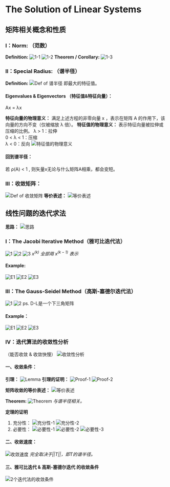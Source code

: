 # The Solution of Linear Systems

## 矩阵相关概念和性质
### Ⅰ：Norm: （范数）
**Definition:**
![1-1](<1-1 Matrix Norm.png>)
![1-2](<1-2 Matrix Norm.png>)
**Theorem / Corollary:**
![1-3](<1-3 Theorem.png>)

### Ⅱ：Special Radius: （谱半径）
**Definition:**
![Def of 谱半径](<2-1 谱半径.png>)
即最大的特征值。

#### Eigenvalues & Eigenvectors （特征值&特征向量）：
Ax = λx

**特征向量的物理意义：**
满足上述方程的非零向量 x ，表示在矩阵 A 的作用下，该向量的方向不变（仅被缩放 λ 倍）。
**特征值的物理意义：**
表示特征向量被拉伸或压缩的比例。
λ > 1：拉伸  
0 < λ < 1：压缩  
λ < 0：反向
![特征值的物理意义](特征值的物理意义.png)

#### 回到谱半径：
若 ρ(A) < 1 , 则矢量x无论与什么矩阵A相乘，都会变短。

### Ⅲ：收敛矩阵：
![Def of 收敛矩阵](<Def of 收敛矩阵.png>)
**等价表述：**
![等价表述](收敛矩阵的等价描述.png)

## 线性问题的迭代求法
**思路：**
![思路](线性问题迭代求法的思路.png)

### Ⅰ：The Jacobi Iterative Method（雅可比迭代法）
![1](雅可比迭代-1.png)
![2](雅可比迭代-2.png)
![3](雅可比迭代-3.png)
*$x^{(k)}$ 全部用 $x^{(k-1)}$ 表示*
#### Example:
![E1](雅可比迭代Example-1.png)
![E2](雅可比迭代Example-2.png)
![E3](雅可比迭代Example-3.png)

### Ⅲ：The Gauss-Seidel Method（高斯-塞德尔迭代法）
![1](高斯-塞德尔迭代-1.png)
![2](高斯-塞德尔迭代-2.png)
ps. D-L是一个下三角矩阵
#### Example：
![E1](高斯-塞德尔-Example-1.png)
![E2](高斯-塞德尔-Example-2.png)
![E3](高斯-塞德尔-Example-3.png)

### Ⅳ：迭代算法的收敛性分析
（能否收敛 & 收敛快慢）
![收敛性分析](收敛性-1.png)
#### 一、收敛条件：
**引理：**
![Lemma](收敛性-引理-1.png)
**引理的证明：**
![Proof-1](收敛性-引理-证明-1.png)
![Proof-2](收敛性-引理-证明-2.png)

**矩阵收敛的等价表述：**
![等价表述](收敛矩阵的等价描述.png)

**Theorem:**
![Theorem](收敛性定理.png)
*与谱半径相关。*

**定理的证明**
1. 充分性：
![充分性-1](收敛性定理-充分性证明-1.png)
![充分性-2](收敛性定理-充分性证明-2.png)  
2. 必要性：
![必要性-1](收敛性定理-必要性证明-1.png)
![必要性-2](收敛性定理-必要性证明-2.png)
![必要性-3](收敛性定理-必要性证明-3.png)

#### 二、收敛速度：
![收敛速度](收敛速度.png)
*完全取决于||T||，即T的谱半径。*

#### 三、雅可比迭代 & 高斯-塞德尔迭代 的收敛条件
![2个迭代法的收敛条件](<雅可比迭代 & 高斯-塞德尔迭代 的收敛条件.png>)
